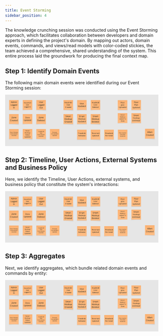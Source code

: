 ```yaml
---
title: Event Storming
sidebar_position: 4
---
```


The knowledge crunching session was conducted using the Event Storming approach, which facilitates collaboration
between developers and domain experts in defining the project's domain. By mapping out actors,
domain events, commands, and views/read models with color-coded stickies, the team achieved a comprehensive,
shared understanding of the system. This entire process laid the groundwork for producing the final context map.

## Step 1: Identify Domain Events
The following main domain events were identified during our Event Storming session:

![](../img/event_storming/main_domain_events.png)

## Step 2: Timeline, User Actions, External Systems and Business Policy
Here, we identify the Timeline, User Actions, external systems, and business policy that constitute the
system's interactions:

![](../img/event_storming/main_domain_events.png)

## Step 3: Aggregates
Next, we identify aggregates, which bundle related domain events and commands by entity:

![](../img/event_storming/main_domain_events.png)
